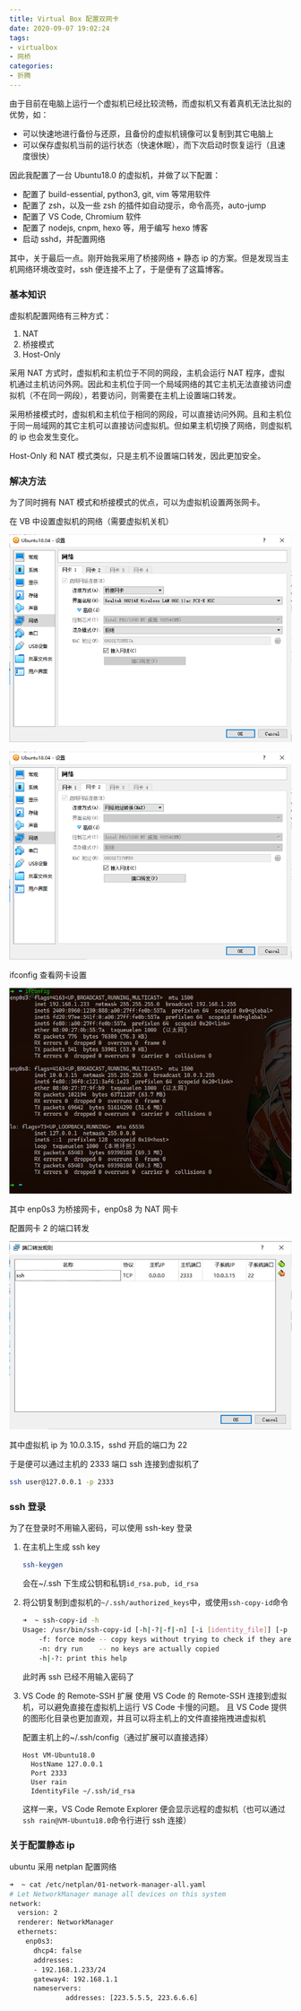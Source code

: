 ```yaml
---
title: Virtual Box 配置双网卡
date: 2020-09-07 19:02:24
tags:
- virtualbox
- 网桥
categories:
- 折腾
---
```


由于目前在电脑上运行一个虚拟机已经比较流畅，而虚拟机又有着真机无法比拟的优势，如：
- 可以快速地进行备份与还原，且备份的虚拟机镜像可以复制到其它电脑上
- 可以保存虚拟机当前的运行状态（快速休眠），而下次启动时恢复运行（且速度很快）

因此我配置了一台 Ubuntu18.0 的虚拟机，并做了以下配置：

- 配置了 build-essential, python3, git, vim 等常用软件
- 配置了 zsh，以及一些 zsh 的插件如自动提示，命令高亮，auto-jump
- 配置了 VS Code, Chromium 软件
- 配置了 nodejs, cnpm, hexo 等，用于编写 hexo 博客
- 启动 sshd，并配置网络

其中，关于最后一点。刚开始我采用了桥接网络 + 静态 ip 的方案。但是发现当主机网络环境改变时，ssh 便连接不上了，于是便有了这篇博客。

<!-- more -->

### 基本知识

虚拟机配置网络有三种方式：
1. NAT
2. 桥接模式
3. Host-Only

采用 NAT 方式时，虚拟机和主机位于不同的网段，主机会运行 NAT 程序，虚拟机通过主机访问外网。因此和主机位于同一个局域网络的其它主机无法直接访问虚拟机（不在同一网段），若要访问，则需要在主机上设置端口转发。

采用桥接模式时，虚拟机和主机位于相同的网段，可以直接访问外网。且和主机位于同一局域网的其它主机可以直接访问虚拟机。但如果主机切换了网络，则虚拟机的 ip 也会发生变化。

Host-Only 和 NAT 模式类似，只是主机不设置端口转发，因此更加安全。

### 解决方法

为了同时拥有 NAT 模式和桥接模式的优点，可以为虚拟机设置两张网卡。

在 VB 中设置虚拟机的网络（需要虚拟机关机）

![image-20200907202758816](../../images/2020-09-07-Virtual-Box配置双网卡/image-20200907202758816.png)

![image-20200907202821366](../../images/2020-09-07-Virtual-Box配置双网卡/image-20200907202821366.png)

ifconfig 查看网卡设置

![image-20200907202843469](../../images/2020-09-07-Virtual-Box配置双网卡/image-20200907202843469.png)

其中 enp0s3 为桥接网卡，enp0s8 为 NAT 网卡

配置网卡 2 的端口转发

![image-20200907202917169](../../images/2020-09-07-Virtual-Box配置双网卡/image-20200907202917169.png)

其中虚拟机 ip 为 10.0.3.15，sshd 开启的端口为 22

于是便可以通过主机的 2333 端口 ssh 连接到虚拟机了

```bash
ssh user@127.0.0.1 -p 2333
```

### ssh 登录

为了在登录时不用输入密码，可以使用 ssh-key 登录

1. 在主机上生成 ssh key

    ```bash
    ssh-keygen
    ```
    
    会在~/.ssh 下生成公钥和私钥`id_rsa.pub, id_rsa`

2. 将公钥复制到虚拟机的`~/.ssh/authorized_keys`中，或使用`ssh-copy-id`命令

    ```bash
    ➜  ~ ssh-copy-id -h              
    Usage: /usr/bin/ssh-copy-id [-h|-?|-f|-n] [-i [identity_file]] [-p port] [[-o <ssh -o options>] ...] [user@]hostname
    	-f: force mode -- copy keys without trying to check if they are already installed
    	-n: dry run    -- no keys are actually copied
    	-h|-?: print this help
    ```

    此时再 ssh 已经不用输入密码了

3. VS Code 的 Remote-SSH 扩展
    使用 VS Code 的 Remote-SSH 连接到虚拟机，可以避免直接在虚拟机上运行 VS Code 卡慢的问题。
    且 VS Code 提供的图形化目录也更加直观，并且可以将主机上的文件直接拖拽进虚拟机

    配置主机上的~/.ssh/config（通过扩展可以直接选择）

    ```
    Host VM-Ubuntu18.0
      HostName 127.0.0.1
      Port 2333
      User rain
      IdentityFile ~/.ssh/id_rsa
    ```

    这样一来，VS Code Remote Explorer 便会显示远程的虚拟机（也可以通过`ssh rain@VM-Ubuntu18.0`命令行进行 ssh 连接）

### 关于配置静态 ip

ubuntu 采用 netplan 配置网络

```bash
➜  ~ cat /etc/netplan/01-network-manager-all.yaml                     
# Let NetworkManager manage all devices on this system
network:
  version: 2
  renderer: NetworkManager
  ethernets:
    enp0s3:
      dhcp4: false
      addresses:
      - 192.168.1.233/24
      gateway4: 192.168.1.1
      nameservers:
              addresses: [223.5.5.5, 223.6.6.6]
```

